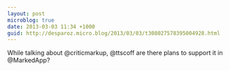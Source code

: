 ```yaml
---
layout: post
microblog: true
date: 2013-03-03 11:34 +1000
guid: http://desparoz.micro.blog/2013/03/03/t308027578395004928.html
---
```

While talking about @criticmarkup, @ttscoff are there plans to support it in @MarkedApp?
